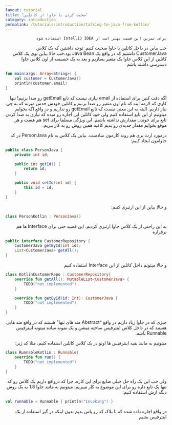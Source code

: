 ```yaml
---
layout: tutorial
title: "صحبت کردن با جاوا از کاتلین"
category: introduction
permalink: /tutorials/introduction/talking-to-java-from-kotlin/
---
```



<div dir="rtl" markdown="1">



    برای تمرین این قسمت بهتر است از IntelliJ IDEA استفاده شود
    
خب بیاین در داخل کاتلین با جاوا صحبت کنیم. توجه داشتین که یک کلاس CustomerJava داشتیم که در واقع یک Java Bean بود.خب حالا بیاین توی یک کلاس کاتلین از این کلاس جاوا یک متغیر بسازیم و  بعد به یک خصیصه از اون کلاس جاوا دسترسی داشته باشم

</div>

```kotlin
fun main(args: Array<String>) {
    val customer = CustomerJava()
    println(customer.email)
}
```

<div dir="rtl" markdown="1">

اگه دقت کنین برای استفاده از email نیازی نیست که تابع getEmail رو صدا بزنیم! تنها کاری که لازمه اینه که نام اون متغیر رو صدا بزنیم و کاتلین خودش حدس میزنه که به چی نیاز داریم. البته به این معنی نیست که تابع getEmail رو نداریم و در واقع اگه بخوایم میتونیم از این تابع استفاده کنیم ولی خود کاتلین این اجازه رو میده که نیازی به صدا کردن تابع برای خوندن مقدارش نداشته باشیم. این ویژگی مسلما برای set هم هست و هر موقع بخوایم مقدار جدیدی رو بدیم کافیه همین روش رو به کار ببریم.

درمورد ارث بری هم روند کارمون سادست. بیایی یک کلاس به نام PersonJava در کد جاوامون ایجاد کنیم:

</div>

```java
public class PersonJava {
    private int id;

    public int getId() {
        return id;
    }

    public void setId(int id) {
        this.id = id;
    }
}
```

<div dir="rtl" markdown="1">

و حالا بیاین از این ارثبری کنیم:

</div>

```kotlin
class PersonKotlin : PersonJava()
```

<div dir="rtl" markdown="1">

به این راحتی از یک کلاس جاوا ارثبری کردیم. این قضیه حتی برای Interface ها هم برقراره

</div>

```java
public interface CustomerRepository {
    CustomerJava getById(int id);
    List<CustomerJava> getAll();
}
```

<div dir="rtl" markdown="1">

و حالا میتونم داخل کاتلین از این Interface استفاده کنیم

</div>

```kotlin
class KotlinCustomerRepo : CustomerRepository{
    override fun getAll(): MutableList<CustomerJava> {
        TODO("not implemented")
    }

    override fun getById(id: Int): CustomerJava {
        TODO("not implemented")
    }
}
```

<div dir="rtl" markdown="1">

چیزی که در جاوا زیاد داریم در واقع "َAbstract متد های تنها" هستند که در واقع متد هایی هستند که در داخل کلاس اینترفیس ساخته میشن و یک نمونه ساده میتونه اینترفیس Runnable باشه.

میتونیم به مانند بقیه اینترفیس ها اونو در یک کلاس کاتلین استفاده کنیم، مثلا کد زیر:

</div>


```kotlin
class RunnableKotlin : Runnable{
    override fun run() {
        TODO("not implemented")
    }
}
```

<div dir="rtl" markdown="1">

ولی خب این یک راه حل خیلی ضایع برای این کاره، چرا که درواقع داریم یک کلاس رو که تنها یک تابع داره رو برای این موضوع به کار میبریم. میتونیم به مانند جاوا 1.8 به یک روش دیگه ازش استفاده کنیم:

</div>

```kotlin
val runnable = Runnable { println("Invoking") }
```

<div dir="rtl" markdown="1">

در واقع اجازه داده شده که تا بلاک کد رو پاس بدیم بدون اینکه در گیر استفاده از یک اینترفیس بشیم

</div>
